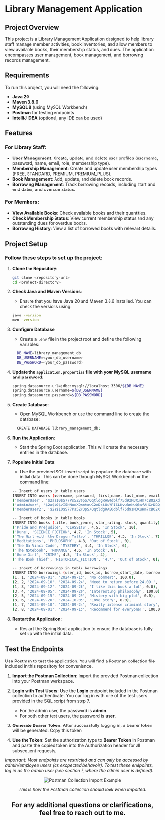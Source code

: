 # Library Management Application

## Project Overview

This project is a Library Management Application designed to help library staff manage member activities, book inventories, and allow members to view available books, their membership status, and dues. The application encompasses user management, book management, and borrowing records management.

## Requirements

To run this project, you will need the following:

- **Java 20**
- **Maven 3.8.6**
- **MySQL 8** (using MySQL Workbench)
- **Postman** for testing endpoints
- **IntelliJ IDEA** (optional, any IDE can be used)

## Features
### For Library Staff:
- **User Management**: Create, update, and delete user profiles (username, password, name, email, role, membership type).
- **Membership Management**: Create and update user membership types (FREE, STANDARD, PREMIUM, PREMIUM_PLUS).
- **Book Management**: Add, update, and delete book records.
- **Borrowing Management**: Track borrowing records, including start and end dates, and overdue status.
### For Members:
- **View Available Books**: Check available books and their quantities.
- **Check Membership Status**: View current membership status and any outstanding dues for overdue books.
- **Borrowing History**: View a list of borrowed books with relevant details.

## Project Setup

### Follow these steps to set up the project:

1. **Clone the Repository**:
   ```bash
   git clone <repository-url>
   cd <project-directory>
   
2. **Check Java and Maven Versions**: 
   - Ensure that you have Java 20 and Maven 3.8.6 installed. You can check the versions using:
   ```bash
   java -version
   mvn -version

3. **Configure Database**:
   - Create a `.env` file in the project root and define the following variables:
   ```bash
     DB_NAME=library_management_db
     DB_USERNAME=<your_db_username>
     DB_PASSWORD=<your_db_password>
4. **Update the `application.properties` file with your MySQL username and password**:
   ```bash
   spring.datasource.url=jdbc:mysql://localhost:3306/${DB_NAME}
   spring.datasource.username=${DB_USERNAME}
   spring.datasource.password=${DB_PASSWORD}

5. **Create Database**:
   - Open MySQL Workbench or use the command line to create the database:
   ```bash
     CREATE DATABASE library_management_db;

7. **Run the Application**:
   - Start the Spring Boot application. This will create the necessary entities in the database.

8. **Populate Initial Data**: 
   - Use the provided SQL insert script to populate the database with initial data. This can be done through MySQL Workbench or the command line:
   ```bash
   -- Insert of users in table users
   INSERT INTO users (username, password, first_name, last_name, email, role, membership_type) VALUES
   ('memberUser', '$2a$10$S77Ps5ZvQpS/QqtldgRAEOdblf75d9zM3XuHm7cBO2XdG01K8gDVG', 'Member', 'User', 'member@example.com', 'MEMBER', 'PREMIUM'),
   ('adminUser', '$2a$10$vI5NNoxXQmmtowG2eDsiUuVPI6LKvwknNwQ3afAHGrDBQv8LWsbcC', 'Admin', 'User', 'admin@example.com', 'EMPLOYEE', 'PREMIUM_PLUS'),
   ('memberUser2', '$2a$10$S77Ps5ZvQpS/QqtldgRAEOdblf75d9zM3XuHm7cBO2XdG01K8gDVG', 'Member2', 'User2', 'member2@example.com', 'MEMBER', 'FREE');
   
   -- Insert of books in table books
   INSERT INTO books (title, book_genre, star_rating, stock, quantity) VALUES
   ('Pride and Prejudice', 'CLASSICS', 4.5, 'In Stock', 10),
   ('Dune', 'SCIENCE_FICTION', 4.7, 'In Stock', 5),
   ('The Girl with the Dragon Tattoo', 'THRILLER', 4.3, 'In Stock', 7),
   ('Meditations', 'PHILOSOPHY', 4.8, 'Out of Stock', 0),
   ('The Da Vinci Code', 'MYSTERY', 4.4, 'In Stock', 6),
   ('The Notebook', 'ROMANCE', 4.6, 'In Stock', 8),
   ('Gone Girl', 'CRIME', 4.5, 'In Stock', 4),
   ('The Book Thief', 'HISTORICAL_FICTION', '4.7', 'Out of Stock', 0);
   
   -- Insert of borrowings in table borrowings
   INSERT INTO borrowings (user_id, book_id, borrow_start_date, borrow_end_date, comments, debt_amount) VALUES
   (1, 1, '2024-09-01', '2024-09-15', 'No comment', 100.0),
   (2, 2, '2024-09-10', '2024-09-24', 'Need to return before 24.09.', 0.0),
   (1, 3, '2024-09-12', '2024-09-26', 'I like this book a lot', 0.0),
   (3, 4, '2024-09-05', '2024-09-20', 'Interesting philosophy', 100.0),
   (2, 5, '2024-09-15', '2024-09-29', 'Mistery with big plot', 0.0),
   (3, 6, '2024-09-20', '2024-10-05', 'Love story', 0.0),
   (1, 7, '2024-09-10', '2024-09-24', 'Really intense criminal story', 0.0),
   (2, 8, '2024-09-01', '2024-09-15', 'Recommend for everyone!', 100.0);

9. **Restart the Application**:
   - Restart the Spring Boot application to ensure the database is fully set up with the initial data.
  
## Test the Endpoints

Use Postman to test the application. You will find a Postman collection file included in this repository for convenience.

1. **Import the Postman Collection**: Import the provided Postman collection into your Postman workspace.

2. **Login with Test Users**: Use the **Login** endpoint included in the Postman collection to authenticate. You can log in with one of the test users provided in the SQL script from step 7. 
   - For the admin user, the password is **admin**.
   - For both other test users, the password is **user**.

3. **Generate Bearer Token**: After successfully logging in, a bearer token will be generated. Copy this token.

4. **Use the Token**: Set the authorization type to **Bearer Token** in Postman and paste the copied token into the Authorization header for all subsequent requests. 

*Important: Most endpoints are restricted and can only be accessed by admin/employee users (as excpected behavoir). To test these endpoints, log in as the admin user (see section 7, where the admin user is defined).*
<div align="center">
   
 ![Postman Collection Import Example](https://github.com/user-attachments/assets/d2bad825-10d6-474a-8ea9-a2f194b9b68f)

 *This is how the Postman collection should look when imported.*

 ## For any additional questions or clarifications, feel free to reach out to me.
</div>


